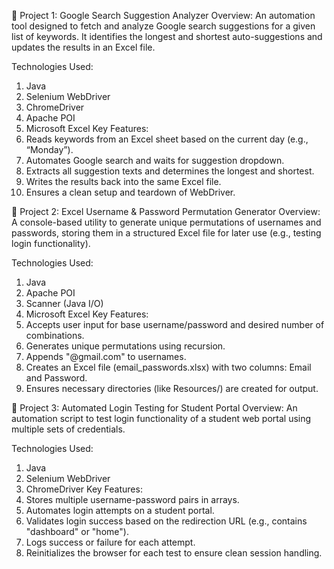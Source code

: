 📌 Project 1: Google Search Suggestion Analyzer
Overview:
An automation tool designed to fetch and analyze Google search suggestions for a given list of keywords. It identifies the longest and shortest auto-suggestions and updates the results in an Excel file.

Technologies Used:
1.	Java
2.	Selenium WebDriver
3.	ChromeDriver
4.	Apache POI
5.	Microsoft Excel
Key Features:
1.	Reads keywords from an Excel sheet based on the current day (e.g., “Monday”).
2.	Automates Google search and waits for suggestion dropdown.
3.	Extracts all suggestion texts and determines the longest and shortest.
4.	Writes the results back into the same Excel file.
5.	Ensures a clean setup and teardown of WebDriver.


📌 Project 2: Excel Username & Password Permutation Generator
Overview:
A console-based utility to generate unique permutations of usernames and passwords, storing them in a structured Excel file for later use (e.g., testing login functionality).

Technologies Used:
1.	Java
2.	Apache POI
3.	Scanner (Java I/O)
4.	Microsoft Excel
Key Features:
1.	Accepts user input for base username/password and desired number of combinations.
2.	Generates unique permutations using recursion.
3.	Appends "@gmail.com" to usernames.
4.	Creates an Excel file (email_passwords.xlsx) with two columns: Email and Password.
5.	Ensures necessary directories (like Resources/) are created for output.


📌 Project 3: Automated Login Testing for Student Portal
Overview:
An automation script to test login functionality of a student web portal using multiple sets of credentials.

Technologies Used:
1.	Java
2.	Selenium WebDriver
3.	ChromeDriver
Key Features:
1.	Stores multiple username-password pairs in arrays.
2.	Automates login attempts on a student portal.
3.	Validates login success based on the redirection URL (e.g., contains "dashboard" or "home").
4.	Logs success or failure for each attempt.
5.	Reinitializes the browser for each test to ensure clean session handling.

